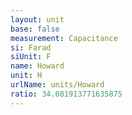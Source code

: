 ```yaml
---
layout: unit
base: false
measurement: Capacitance
si: Farad
siUnit: F
name: Howard
unit: H
urlName: units/Howard
ratio: 34.081913771635875
---
```

